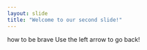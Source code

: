 ```yaml
---
layout: slide
title: "Welcome to our second slide!"
---
```

how to be brave
Use the left arrow to go back!
